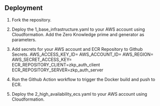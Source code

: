 ##

## Deployment

1. Fork the repository.

2. Deploy the 1_base_infrastructure.yaml to your AWS account using Cloudformation. Add the Zero Knowledge prime and generator as parameters.

3. Add secrets for your AWS account and ECR Repository to Github Secrets.
AWS_ACCESS_KEY_ID=<your AWS access key>
AWS_ACCOUNT_ID=<your AWS account ID>
AWS_REGION=<your aws region>
AWS_SECRET_ACCESS_KEY=<your aws secret access key>
ECR_REPOSITORY_CLIENT=zkp_auth_client
ECR_REPOSITORY_SERVER=zkp_auth_server

4. Run the Github Action workflow to trigger the Docker build and push to ECR.

5. Deploy the 2_high_availability_ecs.yaml to your AWS account using Cloudformation.